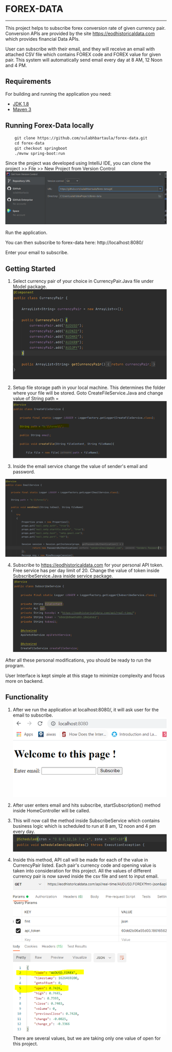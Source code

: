 # **FOREX-DATA**
*****

This project helps to subscribe forex conversion rate of given currency pair. Conversion APIs are provided by the site https://eodhistoricaldata.com which provides financial Data APIs.

User can subscribe with their email, and they will receive an email with attached CSV file which contains FOREX code and FOREX value for given pair. This system will automatically send email every day at 8 AM, 12 Noon and 4 PM.

## Requirements

For building and running the application you need:

- [JDK 1.8](http://www.oracle.com/technetwork/java/javase/downloads/jdk8-downloads-2133151.html)
- [Maven 3](https://maven.apache.org)

## Running Forex-Data locally
```
	git clone https://github.com/sulabhbartaula/forex-data.git
	cd forex-data
	git checkout springboot
	./mvnw spring-boot:run
```
Since the project was developed using IntelliJ IDE, you can clone the project >> File >> New Project from Version Control
![img.png](img.png)

Run the application.

You can then subscribe to forex-data here: http://localhost:8080/

Enter your email to subscribe.

## Getting Started

1. Select currency pair of your choice in CurrencyPair.Java file under Model package.
![img_1.png](img_1.png)
   
2. Setup file storage path in your local machine. This determines the folder where your file will be stored. 
   Goto CreateFileService.Java and change value of String path = 
   ![img_2.png](img_2.png)
   
3. Inside the email service change the value of sender's email and password.

![img_3.png](img_3.png)

4. Subscribe to https://eodhistoricaldata.com for your personal API token. 
   Free service has per day limit of 20. 
   Change the value of token inside SubscribeService.Java inside service package.
   ![img_4.png](img_4.png)
   
After all these personal modifications, you should be ready to run the program.

User Interface is kept simple at this stage to minimize complexity and focus more on backend.

## Functionality

1. After we run the application at localhost:8080/, it will ask user for the email to subscribe.
![img_5.png](img_5.png)

2. After user enters email and hits subscribe, startSubscription() method inside HomeController will be called.

3. This will now call the method inside SubscribeService which contains business logic which is scheduled to run at 8 am, 12 noon and 4 pm every day.
![img_6.png](img_6.png)
   
4. Inside this method, API call will be made for each of the value in CurrencyPair listed.
Each pair's currency code and opening value is taken into consideration for this project. All the values of different currency pair is now saved inside the csv file and sent to input email.
   ![img_7.png](img_7.png)
   There are several values, but we are taking only one value of open for this project.